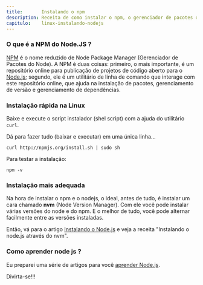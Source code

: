 ```yaml
---
title:       Instalando o npm
description: Receita de como instalar o npm, o gerenciador de pacotes do Node.js.
capitulo:    linux-instalando-nodejs
---
```


### O que é a NPM do Node.JS ?

[NPM](http://nodebr.com/o-que-e-a-npm-do-nodejs/) é o nome reduzido de Node Package Manager (Gerenciador
de Pacotes do Node). A NPM é duas coisas: primeiro, o mais importante, é um repositório online para publicação de projetos
de código aberto para o [Node.js](/javascript/node.js/); segundo, ele é um utilitário de linha de comando que interage
com este repositório online, que ajuda na instalação de pacotes, gerenciamento de versão e gerenciamento de dependências.


### Instalação rápida na Linux

Baixe e execute o script instalador (shel script) com a ajuda do utilitário `curl`.

Dá para fazer tudo (baixar e executar) em uma única linha...

    curl http://npmjs.org/install.sh | sudo sh


Para testar a instalação:

    npm -v


### Instalação mais adequada

Na hora de instalar o npm e o nodejs, o ideal, antes de tudo, é instalar um cara chamado __nvm__ (Node Version Manager).
Com ele você pode instalar várias versões do node e do npm. E o melhor de tudo, você pode alternar facilmente entre as
versões instaladas.

Então, vá para o artigo [Instalando o Node.js](/linux/instalando-nodejs/) e veja  a receita "Instalando o node.js através do nvm".


### Como aprender node js ?

Eu preparei uma série de artigos para você [aprender Node.js](/javascript/node.js/).

Divirta-se!!!
